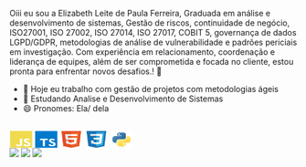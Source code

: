 Oiii eu sou a Elizabeth Leite de Paula Ferreira, Graduada em análise e desenvolvimento de sistemas, Gestão de riscos, continuidade de 
negócio, ISO27001, ISO 27002, ISO 27014, ISO 27017, COBIT 5, governança de dados 
LGPD/GDPR, metodologias de análise de vulnerabilidade e padrões periciais em investigação. 
Com experiência em relacionamento, coordenação e liderança de equipes, além de ser comprometida e focada no cliente, estou pronta para enfrentar novos desafios.! 👋
- 🔭 Hoje eu trabalho com gestão de projetos com metodologias ágeis
- 🌱 Estudando Analise e Desenvolvimento de Sistemas
- 😄 Pronomes: Ela/ dela

<div style="display: inline_block"><br>
  <img align="center" alt="Eliza-Js" height="30" width="40" src="https://raw.githubusercontent.com/devicons/devicon/master/icons/javascript/javascript-plain.svg">
  <img align="center" alt="Eliza-Ts" height="30" width="40" src="https://raw.githubusercontent.com/devicons/devicon/master/icons/typescript/typescript-plain.svg">
  <img align="center" alt="Eliza-HTML" height="30" width="40" src="https://raw.githubusercontent.com/devicons/devicon/master/icons/html5/html5-original.svg">
  <img align="center" alt="Eliza-CSS" height="30" width="40" src="https://raw.githubusercontent.com/devicons/devicon/master/icons/css3/css3-original.svg">
  <img align="center" alt="Eliza-Python" height="30" width="40" src="https://raw.githubusercontent.com/devicons/devicon/master/icons/python/python-original.svg">
</div>



  <div> 
  <a href="https://www.instagram.com/lpfelizabeth" target="_blank"><img src="https://img.shields.io/badge/-Instagram-%23E4405F?style=for-the-badge&logo=instagram&logoColor=white" target="_blank"></a>
  <a href = "mailto:elizabethleitedepaulaferreira@gmail.com"><img src="https://img.shields.io/badge/-Gmail-%23333?style=for-the-badge&logo=gmail&logoColor=white" target="_blank"></a>
  <a href="https://www.linkedin.com/in/elizabeth-l-56438926b" target="_blank"><img src="https://img.shields.io/badge/-LinkedIn-%230077B5?style=for-the-badge&logo=linkedin&logoColor=white" target="_blank"></a> 
  </div>
